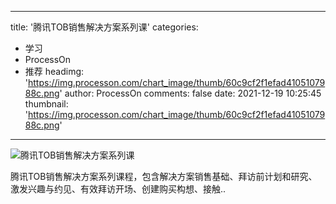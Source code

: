 
---
title: '腾讯TOB销售解决方案系列课'
categories: 
 - 学习
 - ProcessOn
 - 推荐
headimg: 'https://img.processon.com/chart_image/thumb/60c9cf2f1efad4105107988c.png'
author: ProcessOn
comments: false
date: 2021-12-19 10:25:45
thumbnail: 'https://img.processon.com/chart_image/thumb/60c9cf2f1efad4105107988c.png'
---

<div>   
<img class="thumb" alt="腾讯TOB销售解决方案系列课" src="https://img.processon.com/chart_image/thumb/60c9cf2f1efad4105107988c.png" referrerpolicy="no-referrer">
<p>腾讯TOB销售解决方案系列课程，包含解决方案销售基础、拜访前计划和研究、激发兴趣与约见、有效拜访开场、创建购买构想、接触..</p>  
</div>
            